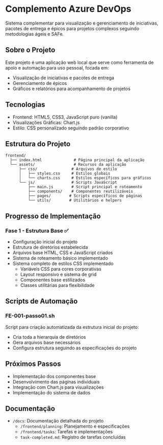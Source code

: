 # Complemento Azure DevOps

Sistema complementar para visualização e gerenciamento de iniciativas, pacotes de entrega e épicos para projetos complexos seguindo metodologias ágeis e SAFe.

## Sobre o Projeto

Este projeto é uma aplicação web local que serve como ferramenta de apoio e automação para uso pessoal, focada em:
- Visualização de iniciativas e pacotes de entrega
- Gerenciamento de épicos
- Gráficos e relatórios para acompanhamento de projetos

## Tecnologias

- Frontend: HTML5, CSS3, JavaScript puro (vanilla)
- Visualizações Gráficas: Chart.js
- Estilo: CSS personalizado seguindo padrão corporativo

## Estrutura do Projeto

```
frontend/
  ├── index.html              # Página principal da aplicação
  └── assets/                 # Recursos da aplicação
      ├── css/               # Arquivos de estilo
      │   ├── styles.css     # Estilos globais
      │   └── charts.css     # Estilos específicos para gráficos
      └── js/                # Scripts JavaScript
          ├── main.js        # Script principal e roteamento
          ├── components/    # Componentes reutilizáveis
          ├── pages/        # Scripts específicos de páginas
          └── utils/        # Utilitários e helpers
```

## Progresso de Implementação

### Fase 1 - Estrutura Base ✅
- Configuração inicial do projeto
- Estrutura de diretórios estabelecida
- Arquivos base HTML, CSS e JavaScript criados
- Sistema de roteamento básico implementado
- Sistema completo de estilos CSS implementado
  - Variáveis CSS para cores corporativas
  - Layout responsivo e sistema de grid
  - Componentes base estilizados
  - Classes utilitárias para flexibilidade

## Scripts de Automação

### FE-001-passo01.sh
Script para criação automatizada da estrutura inicial do projeto:
- Cria toda a hierarquia de diretórios
- Gera arquivos base necessários
- Configura estrutura seguindo as especificações do projeto

## Próximos Passos

- Implementação dos componentes base
- Desenvolvimento das páginas individuais
- Integração com Chart.js para visualizações
- Implementação do sistema de dados

## Documentação

- `/docs`: Documentação detalhada do projeto
  - `/frontend/planning`: Planejamento e especificações
  - `/frontend/tasks`: Tarefas e implementações
  - `task-completed.md`: Registro de tarefas concluídas
